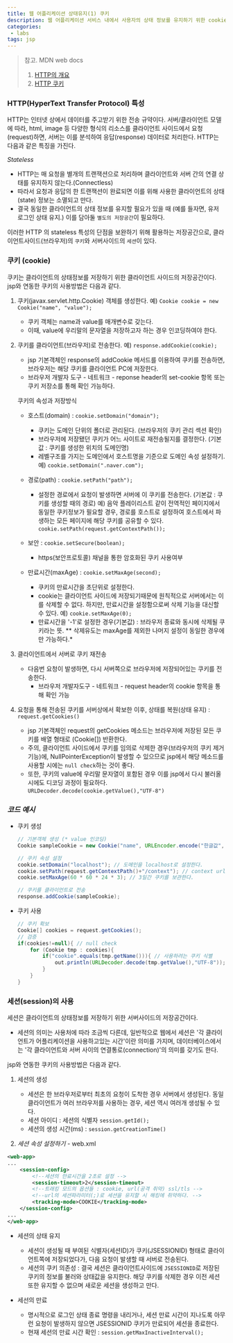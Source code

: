 ```yaml
---
title: 웹 어플리케이션 상태유지(1) 쿠키
description: 웹 어플리케이션 서비스 내에서 사용자의 상태 정보를 유지하기 위한 cookie와 session의 개념과 사용방법을 jsp 문법을 바탕으로 정리함.
categories:
 - labs
tags: jsp
---
```

> 참고. MDN web docs
> 1) [HTTP의 개요](https://developer.mozilla.org/ko/docs/Web/HTTP/Overview)
> 2) [HTTP 쿠키](https://developer.mozilla.org/ko/docs/Web/HTTP/Cookies) 
<!-- more -->



###  HTTP(HyperText Transfer Protocol) 특성
HTTP는 인터넷 상에서 데이터를 주고받기 위한 전송 규약이다. 서버/클라이언트 모델에 따라, html, image 등 다양한 형식의 리소스를 클라이언트 사이드에서 요청(request)하면, 서버는 이를 분석하여 응답(response) 데이터로 처리한다. HTTP는 다음과 같은 특징을 가진다.

*Stateless*

- HTTP는 매 요청을 별개의 트랜잭션으로 처리하며 클라이언트와 서버 간의 연결 상태를 유지하지 않는다.(Connectless)
- 따라서 요청과 응답의 한 트랜잭션이 완료되면 이를 위해 사용한 클라이언트의 상태(state) 정보는 소멸되고 만다.
- 결국 동일한 클라이언트의 상태 정보를 유지할 필요가 있을 때 (예를 들자면, 유저 로그인 상태 유지.)
  이를 담아둘 `별도의 저장공간`이 필요하다.

이러한 HTTP 의 stateless 특성의 단점을 보완하기 위해 활용하는 저장공간으로,
클라이언트사이드(브라우저)의 `쿠키`와 서버사이드의 `세션`이 있다.

### 쿠키 (cookie)

쿠키는 클라이언트의 상태정보를 저장하기 위한 클라이언트 사이드의 저장공간이다.
jsp와 연동한 쿠키의 사용방법은 다음과 같다.

1. 쿠키(javax.servlet.http.Cookie) 객체를 생성한다.
    예)  `Cookie cookie = new Cookie("name", "value");`
    - 쿠키 객체는 name과 value를 매개변수로 갖는다.
    - 이때, value에 우리말의 문자열을 저장하고자 하는 경우 인코딩하여야 한다.

2. 쿠키를 클라이언트(브라우저)로 전송한다. 
    예)  `response.addCookie(cookie);`
    - jsp 기본객체인 response의 addCookie 메서드를 이용하여 쿠키를 전송하면,
      브라우저는 해당 쿠키를 클라이언트 PC에 저장한다.
    - 브라우저 개발자 도구 - 네트워크 - reponse header의 set-cookie 항목
      또는 쿠키 저장소를 통해 확인 가능하다.

    쿠키의 속성과 저장방식
        
    * 호스트(domain) : `cookie.setDomain("domain");`
        - 쿠키는 도메인 단위의 폴더로 관리된다. (브라우저의 쿠키 관리 섹션 확인)
        - 브라우저에 저장됐던 쿠키가 어느 사이트로 재전송될지를 결정한다. (기본값 : 쿠키를 생성한 위치의 도메인명)
        - 레벨구조를 가지는 도메인에서 호스트명을 기준으로 도메인 속성 설정하기.
            예) `cookie.setDomain(".naver.com");`
            
    * 경로(path) : `cookie.setPath("path");`
        - 설정한 경로에서 요청이 발생하면 서버에 이 쿠키를 전송한다. (기본값 : 쿠키를 생성할 때의 경로) 
        예) 음악 플레이리스트 같이 전역적인 페이지에서 동일한 쿠키정보가 필요할 경우,
        경로를 호스트로 설정하여 호스트에서 파생하는 모든 페이지에 해당 쿠키를 공유할 수 있다.
        `cookie.setPath(request.getContextPath());`
                    
    * 보안 : `cookie.setSecure(boolean);`
        - https(보안프로토콜) 채널을 통한 암호화된 쿠키 사용여부
        
    * 만료시간(maxAge) : `cookie.setMaxAge(second);`
        - 쿠키의 만료시간을 초단위로 설정한다.
        - cookie는 클라이언트 사이드에 저장되기때문에 원칙적으로 서버에서는 이를 삭제할 수 없다.
          하지만, 만료시간을 설정함으로써 삭제 기능을 대신할 수 있다.
          예) `cookie.setMaxAge(0);`
        - 만료시간을 '-1'로 설정한 경우(기본값) : 브라우저 종료와 동시에 삭제될 쿠키라는 뜻.
        ** 삭제유도는 maxAge를 제외한 나머지 설정이 동일한 경우에만 가능하다.*

3. 클라이언트에서 서버로 쿠키 재전송
    - 다음번 요청이 발생하면, 다시 서버쪽으로 브라우저에 저장되어있는 쿠키를 전송한다.
        - 브라우저 개발자도구 - 네트워크 - request header의 cookie 항목을 통해 확인 가능

4. 요청을 통해 전송된 쿠키를 서버상에서 확보한 이후, 상태를 복원(상태 유지)
   : `request.getCookies()`
    - jsp 기본객체인 request의 getCookies 메소드는 브라우저에 저장된 모든 쿠키를 배열 형태로 (Cookie[]) 반환한다.
	- 주의, 클라이언트 사이드에서 쿠키를 임의로 삭제한 경우(브라우저의 쿠키 제거기능)에, NullPointerException이 발생할 수 있으므로 jsp에서 해당 메소드를 사용할 시에는 `null check`하는 것이 좋다.
	- 또한, 쿠키의 value에 우리말 문자열이 포함된 경우 이를 jsp에서 다시 불러올 시에도 디코딩 과정이 필요하다. `URLDecoder.decode(cookie.getValue(),"UTF-8")`

### *코드 예시* 
* 쿠키 생성
    ```java
    // 기본객체 생성 (* value 인코딩)
    Cookie sampleCookie = new Cookie("name", URLEncoder.encode("한글값", "UTF-8"));

    // 쿠키 속성 설정 
    cookie.setDomain("localhost"); // 도메인을 localhost로 설정한다.
    cookie.setPath(request.getContextPath()+"/context"); // context url에서 요청이 발생하면 해당 쿠키를 전송한다. 
    cookie.setMaxAge(60 * 60 * 24 * 3); // 3일간 쿠키를 보관한다.

    // 쿠키를 클라이언트로 전송
    response.addCookie(sampleCookie);
    ```
* 쿠키 사용
    ```java
    // 쿠키 확보
    Cookie[] cookies = request.getCookies();
    // 검증
    if(cookies!=null){ // null check
        for (Cookie tmp : cookies){
            if("cookie".equals(tmp.getName())){ // 사용하려는 쿠키 식별
                out.println(URLDecoder.decode(tmp.getValue(),"UTF-8")); 
            }
        }
    }
    ```

### 세션(session)의 사용
세션은 클라이언트의 상태정보를 저장하기 위한 서버사이드의 저장공간이다.
- 세션의 의미는 사용처에 따라 조금씩 다른데, 일반적으로 웹에서 세션은 '각 클라이언트가 어플리케이션을 사용하고있는 시간'이란 의미를 가지며, 데이터베이스에서는 '각 클라이언트와 서버 사이의 연결통로(connection)'의 의미를 갖기도 한다.

jsp와 연동한 쿠키의 사용방법은 다음과 같다.
1. 세션의 생성 
    - 세션은 한 브라우저로부터 최초의 요청이 도착한 경우 서버에서 생성된다. 동일 클라이언트가 여러 브라우저를 사용하는 경우, 세션 역시 여러개 생성될 수 있다.
    - 세션 아이디 : 세션의 식별자 `session.getId();`
    - 세션의 생성 시간(ms) : `session.getCreationTime()`
    
2. *세션 속성 설정하기* - web.xml

```xml
<web-app>
...
	<session-config>
        <!--세션의 만료시간을 2초로 설정 -->
        <session-timeout>2</session-timeout>
        <!--트래킹 모드의 옵션들 : cookie, url(공격 취약) ssl/tls -->
        <!--url의 세션파라미터(;)로 세션을 유지할 시 해킹에 취약하다. -->
        <tracking-mode>COOKIE</tracking-mode>
	</session-config>
...
</web-app>
```

- 세션의 상태 유지
	- 세션이 생성될 때 부여된 식별자(세션ID)가 쿠키(JSESSIONID) 형태로 클라이언트쪽에 저장되었다가,
	  다음 요청이 발생할 때 서버로 전송된다. 
	- 세션의 쿠키 의존성
    : 결국 세션은 클라이언트사이드에 `JSESSIONID`로 저장된 쿠키의 정보를 불러와 상태값을 유지한다.
     해당 쿠키를 삭제한 경우 이전 세션 또한 유지할 수 없으며 새로운 세션을 생성하고 만다.

- 세선의 만료
	- 명시적으로 로그인 상태 종료 명령을 내리거나, 세션 만료 시간이 지나도록 아무런 요청이 발생하지 않으면 JSESSIONID 쿠키가 만료되어 세션을 종료한다.
	- 현재 세션의 만료 시간 확인 : `session.getMaxInactiveInterval();`





